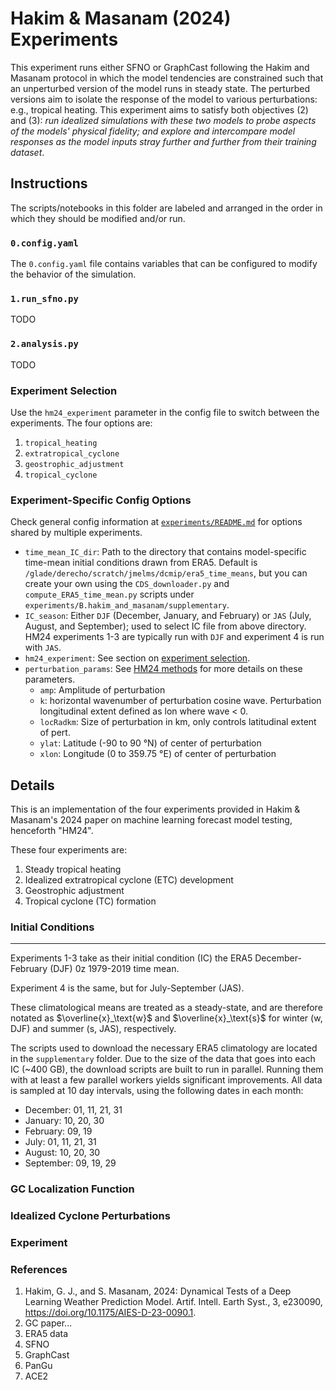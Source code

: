 # Hakim & Masanam (2024) Experiments

This experiment runs either SFNO or GraphCast following the Hakim and Masanam protocol in which the model tendencies are constrained such that an unperturbed version of the model runs in steady state.  The perturbed versions aim to isolate the response of the model to various perturbations: e.g., tropical heating.  This experiment aims to satisfy both objectives (2) and (3): *run idealized simulations with these two models to probe aspects of the models' physical fidelity; and explore and intercompare model responses as the model inputs stray further and further from their training dataset*.

## Instructions

The scripts/notebooks in this folder are labeled and arranged in the order in which they should be modified and/or run.

### `0.config.yaml`
The `0.config.yaml` file contains variables that can be configured to modify the behavior of the simulation.

### `1.run_sfno.py`

TODO

### `2.analysis.py`

TODO

### Experiment Selection

Use the `hm24_experiment` parameter in the config file to switch between the experiments. The four options are: 
1. `tropical_heating`
2. `extratropical_cyclone`
3. `geostrophic_adjustment`
4. `tropical_cyclone`

### Experiment-Specific Config Options
Check general config information at [`experiments/README.md`](../README.md) for options shared by multiple experiments. 

- `time_mean_IC_dir`: Path to the directory that contains model-specific time-mean initial conditions drawn from ERA5. Default is `/glade/derecho/scratch/jmelms/dcmip/era5_time_means`, but you can create your own using the `CDS_downloader.py` and `compute_ERA5_time_mean.py` scripts under `experiments/B.hakim_and_masanam/supplementary`. 
- `IC_season`: Either `DJF` (December, January, and February) or `JAS` (July, August, and September); used to select IC file from above directory. HM24 experiments 1-3 are typically run with `DJF` and experiment 4 is run with `JAS`. 
- `hm24_experiment`: See section on [experiment selection](#experiment-selection). 
- `perturbation_params`: See [HM24 methods](https://journals.ametsoc.org/view/journals/aies/3/3/AIES-D-23-0090.1.xml#d2752741e274) for more details on these parameters. 
    - `amp`: Amplitude of perturbation
    - `k`: horizontal wavenumber of perturbation cosine wave. Perturbation longitudinal extent defined as lon where wave < 0.
    - `locRadkm`: Size of perturbation in km, only controls latitudinal extent of pert. 
    - `ylat`: Latitude (-90 to 90 °N) of center of perturbation
    - `xlon`: Longitude (0 to 359.75 °E) of center of perturbation


## Details

This is an implementation of the four experiments provided in Hakim & Masanam's 2024 paper on machine learning forecast model testing, henceforth "HM24". 

These four experiments are: 
1. Steady tropical heating
2. Idealized extratropical cyclone (ETC) development 
3. Geostrophic adjustment
4. Tropical cyclone (TC) formation

### Initial Conditions
---
Experiments 1-3 take as their initial condition (IC) the ERA5 December-February (DJF) 0z 1979-2019 time mean. 

Experiment 4 is the same, but for July-September (JAS).

These climatological means are treated as a steady-state, and are therefore notated as $\overline{x}_\text{w}$ and $\overline{x}_\text{s}$ for winter ($\text{w}$, DJF) and summer ($\text{s}$, JAS), respectively. 

The scripts used to download the necessary ERA5 climatology are located in the `supplementary` folder. Due to the size of the data that goes into each IC (~400 GB), the download scripts are built to run in parallel. Running them with at least a few parallel workers yields significant improvements. All data is sampled at 10 day intervals, using the following dates in each month: 
- December: 01, 11, 21, 31
- January: 10, 20, 30
- February: 09, 19
- July: 01, 11, 21, 31
- August: 10, 20, 30
- September: 09, 19, 29

### GC Localization Function

### Idealized Cyclone Perturbations

### Experiment

### References
1. Hakim, G. J., and S. Masanam, 2024: Dynamical Tests of a Deep Learning Weather Prediction Model. Artif. Intell. Earth Syst., 3, e230090, https://doi.org/10.1175/AIES-D-23-0090.1.
2. GC paper...
3. ERA5 data
4. SFNO
5. GraphCast
6. PanGu
7. ACE2
